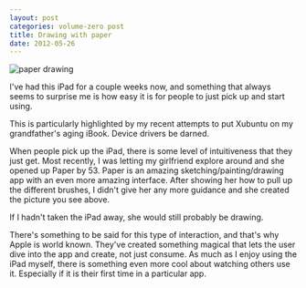 ```yaml
---
layout: post
categories: volume-zero post
title: Drawing with paper
date: 2012-05-26
---
```


![paper drawing](http://dregerkq.files.wordpress.com/2012/05/20120527-000319.jpg?w=640)

I've had this iPad for a couple weeks now, and something that always seems to surprise me is how easy it is for people to just pick up and start using.

This is particularly highlighted by my recent attempts to put Xubuntu on my grandfather's aging iBook. Device drivers be darned.

When people pick up the iPad, there is some level of intuitiveness that they just get. Most recently, I was letting my girlfriend explore around and she opened up Paper by 53. Paper is an amazing sketching/painting/drawing app with an even more amazing interface. After showing her how to pull up the different brushes, I didn't give her any more guidance and she created the picture you see above.

If I hadn't taken the iPad away, she would still probably be drawing.

There's something to be said for this type of interaction, and that's why Apple is world known. They've created something magical that lets the user dive into the app and create, not just consume. As much as I enjoy using the iPad myself, there is something even more cool about watching others use it. Especially if it is their first time in a particular app.